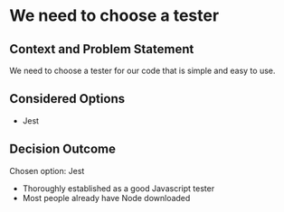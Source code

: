 # We need to choose a tester

## Context and Problem Statement

We need to choose a tester for our code that is simple and easy to use.

## Considered Options

* Jest

## Decision Outcome

Chosen option: Jest

* Thoroughly established as a good Javascript tester
* Most people already have Node downloaded
